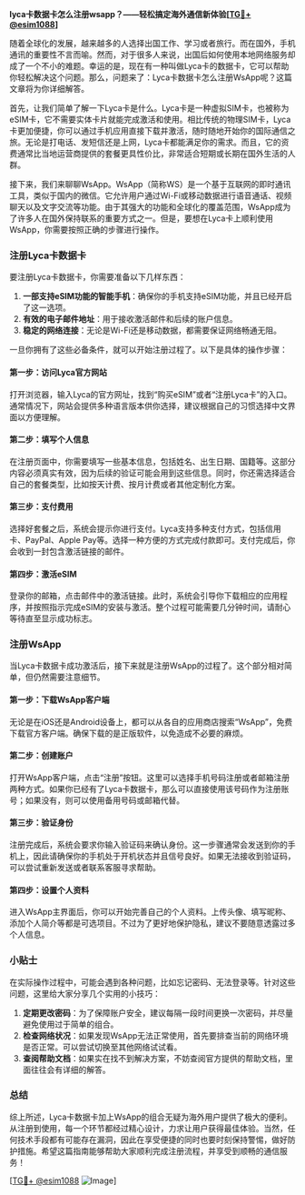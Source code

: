 **lyca卡数据卡怎么注册wsapp？——轻松搞定海外通信新体验[[TG💪+ @esim1088](https://t.me/s/esim1088)]**

随着全球化的发展，越来越多的人选择出国工作、学习或者旅行。而在国外，手机通讯的重要性不言而喻。然而，对于很多人来说，出国后如何使用本地网络服务却成了一个不小的难题。幸运的是，现在有一种叫做Lyca卡的数据卡，它可以帮助你轻松解决这个问题。那么，问题来了：Lyca卡数据卡怎么注册WsApp呢？这篇文章将为你详细解答。

首先，让我们简单了解一下Lyca卡是什么。Lyca卡是一种虚拟SIM卡，也被称为eSIM卡，它不需要实体卡片就能完成激活和使用。相比传统的物理SIM卡，Lyca卡更加便捷，你可以通过手机应用直接下载并激活，随时随地开始你的国际通信之旅。无论是打电话、发短信还是上网，Lyca卡都能满足你的需求。而且，它的资费通常比当地运营商提供的套餐更具性价比，非常适合短期或长期在国外生活的人群。

接下来，我们来聊聊WsApp。WsApp（简称WS）是一个基于互联网的即时通讯工具，类似于国内的微信。它允许用户通过Wi-Fi或移动数据进行语音通话、视频聊天以及文字交流等功能。由于其强大的功能和全球化的覆盖范围，WsApp成为了许多人在国外保持联系的重要方式之一。但是，要想在Lyca卡上顺利使用WsApp，你需要按照正确的步骤进行操作。

### 注册Lyca卡数据卡

要注册Lyca卡数据卡，你需要准备以下几样东西：
1. **一部支持eSIM功能的智能手机**：确保你的手机支持eSIM功能，并且已经开启了这一选项。
2. **有效的电子邮件地址**：用于接收激活邮件和后续的账户信息。
3. **稳定的网络连接**：无论是Wi-Fi还是移动数据，都需要保证网络畅通无阻。

一旦你拥有了这些必备条件，就可以开始注册过程了。以下是具体的操作步骤：

#### 第一步：访问Lyca官方网站
打开浏览器，输入Lyca的官方网址，找到“购买eSIM”或者“注册Lyca卡”的入口。通常情况下，网站会提供多种语言版本供你选择，建议根据自己的习惯选择中文界面以方便理解。

#### 第二步：填写个人信息
在注册页面中，你需要填写一些基本信息，包括姓名、出生日期、国籍等。这部分内容必须真实有效，因为后续的验证可能会用到这些信息。同时，你还需选择适合自己的套餐类型，比如按天计费、按月计费或者其他定制化方案。

#### 第三步：支付费用
选择好套餐之后，系统会提示你进行支付。Lyca支持多种支付方式，包括信用卡、PayPal、Apple Pay等。选择一种方便的方式完成付款即可。支付完成后，你会收到一封包含激活链接的邮件。

#### 第四步：激活eSIM
登录你的邮箱，点击邮件中的激活链接。此时，系统会引导你下载相应的应用程序，并按照指示完成eSIM的安装与激活。整个过程可能需要几分钟时间，请耐心等待直至显示成功标志。

### 注册WsApp

当Lyca卡数据卡成功激活后，接下来就是注册WsApp的过程了。这个部分相对简单，但仍然需要注意细节。

#### 第一步：下载WsApp客户端
无论是在iOS还是Android设备上，都可以从各自的应用商店搜索“WsApp”，免费下载官方客户端。确保下载的是正版软件，以免造成不必要的麻烦。

#### 第二步：创建账户
打开WsApp客户端，点击“注册”按钮。这里可以选择手机号码注册或者邮箱注册两种方式。如果你已经有了Lyca卡数据卡，那么可以直接使用该号码作为注册账号；如果没有，则可以使用备用号码或邮箱代替。

#### 第三步：验证身份
注册完成后，系统会要求你输入验证码来确认身份。这一步骤通常会发送到你的手机上，因此请确保你的手机处于开机状态并且信号良好。如果无法接收到验证码，可以尝试重新发送或者联系客服寻求帮助。

#### 第四步：设置个人资料
进入WsApp主界面后，你可以开始完善自己的个人资料。上传头像、填写昵称、添加个人简介等都是可选项目。不过为了更好地保护隐私，建议不要随意透露过多个人信息。

### 小贴士

在实际操作过程中，可能会遇到各种问题，比如忘记密码、无法登录等。针对这些问题，这里给大家分享几个实用的小技巧：

1. **定期更改密码**：为了保障账户安全，建议每隔一段时间更换一次密码，并尽量避免使用过于简单的组合。
2. **检查网络状况**：如果发现WsApp无法正常使用，首先要排查当前的网络环境是否正常。可以尝试切换至其他网络试试看。
3. **查阅帮助文档**：如果实在找不到解决方案，不妨查阅官方提供的帮助文档，里面往往会有详细的解答。

### 总结

综上所述，Lyca卡数据卡加上WsApp的组合无疑为海外用户提供了极大的便利。从注册到使用，每一个环节都经过精心设计，力求让用户获得最佳体验。当然，任何技术手段都有可能存在漏洞，因此在享受便捷的同时也要时刻保持警惕，做好防护措施。希望这篇指南能够帮助大家顺利完成注册流程，并享受到顺畅的通信服务！

[[TG💪+ @esim1088](https://t.me/s/esim1088) ![Image](https://i.postimg.cc/4NQfJmqS/Snipaste-2025-05-13-00-14-12.png)]